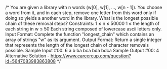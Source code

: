 /*
You are given a library with n words (w[0], w[1], ..., w[n - 1]). You 
choose a word from it, and in each step, remove one letter from this 
word only if doing so yields a another word in the library. What is the 
longest possible chain of these removal steps? 
Constraints: 
1 ≤ n ≤ 50000 
1 ≤ the length of each string in w ≤ 50 
Each string composed of lowercase ascii letters only. 
Input Format: 
Complete the function "longest_chain" which contains an array of 
strings "w" as its argument. 
Output Format: 
Return a single integer that represents the length of the longest chain of 
character removals possible. 
Sample Input #00: 
6 
a 
b 
ba 
bca 
bda 
bdca 
Sample Output #00: 
4
Alternative Solution - 
https://www.careercup.com/question?id=5647083983863808
*/
